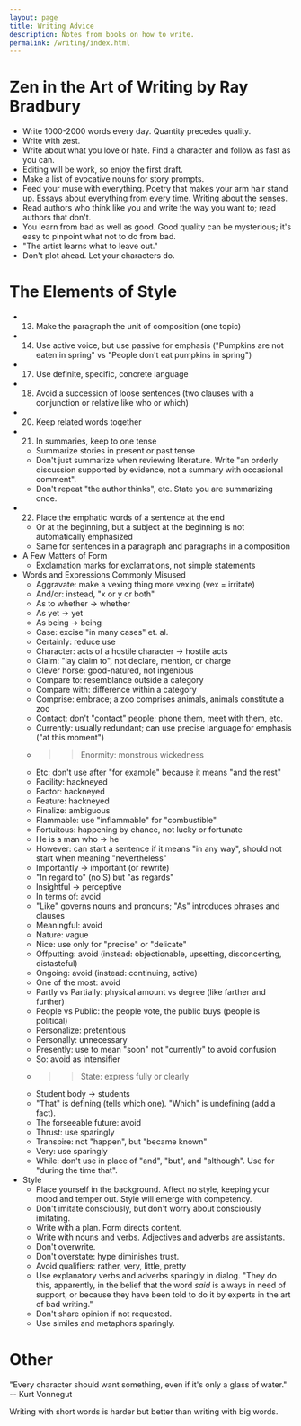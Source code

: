 ```yaml
---
layout: page
title: Writing Advice
description: Notes from books on how to write.
permalink: /writing/index.html
---
```


# Zen in the Art of Writing by Ray Bradbury
- Write 1000-2000 words every day. Quantity precedes quality.
- Write with zest.
- Write about what you love or hate. Find a character and follow as fast as you can.
- Editing will be work, so enjoy the first draft.
- Make a list of evocative nouns for story prompts.
- Feed your muse with everything. Poetry that makes your arm hair stand up. Essays about everything from every time. Writing about the senses.
- Read authors who think like you and write the way you want to; read authors that don't.
- You learn from bad as well as good. Good quality can be mysterious; it's easy to pinpoint what not to do from bad.
- "The artist learns what to leave out."
- Don't plot ahead. Let your characters do.

# The Elements of Style
- 13. Make the paragraph the unit of composition (one topic)
- 14. Use active voice, but use passive for emphasis ("Pumpkins are not eaten in spring" vs "People don't eat pumpkins in spring")
- 17. Use definite, specific, concrete language
- 18. Avoid a succession of loose sentences (two clauses with a conjunction or relative like who or which)
- 20. Keep related words together
- 21. In summaries, keep to one tense
    - Summarize stories in present or past tense
    - Don't just summarize when reviewing literature. Write "an orderly discussion supported by evidence, not a summary with occasional comment".
    - Don't repeat "the author thinks", etc. State you are summarizing once.
- 22. Place the emphatic words of a sentence at the end
    - Or at the beginning, but a subject at the beginning is not automatically emphasized
    - Same for sentences in a paragraph and paragraphs in a composition
- A Few Matters of Form
    - Exclamation marks for exclamations, not simple statements
- Words and Expressions Commonly Misused
    - Aggravate: make a vexing thing more vexing (vex = irritate)
    - And/or: instead, "x or y or both"
    - As to whether → whether
    - As yet → yet
    - As being → being
    - Case: excise "in many cases" et. al.
    - Certainly: reduce use
    - Character: acts of a hostile character → hostile acts
    - Claim: "lay claim to", not declare, mention, or charge
    - Clever horse: good-natured, not ingenious
    - Compare to: resemblance outside a category
    - Compare with: difference within a category
    - Comprise: embrace; a zoo comprises animals, animals constitute a zoo
    - Contact: don't "contact" people; phone them, meet with them, etc.
    - Currently: usually redundant; can use precise language for emphasis ("at this moment")
    - >> Enormity: monstrous wickedness
    - Etc: don't use after "for example" because it means "and the rest"
    - Facility: hackneyed
    - Factor: hackneyed
    - Feature: hackneyed
    - Finalize: ambiguous
    - Flammable: use "inflammable" for "combustible"
    - Fortuitous: happening by chance, not lucky or fortunate
    - He is a man who → he
    - However: can start a sentence if it means "in any way", should not start when meaning "nevertheless"
    - Importantly → important (or rewrite)
    - "In regard to" (no S) but "as regards"
    - Insightful → perceptive
    - In terms of: avoid
    - "Like" governs nouns and pronouns; "As" introduces phrases and clauses
    - Meaningful: avoid
    - Nature: vague
    - Nice: use only for "precise" or "delicate"
    - Offputting: avoid (instead: objectionable, upsetting, disconcerting, distasteful)
    - Ongoing: avoid (instead: continuing, active)
    - One of the most: avoid
    - Partly vs Partially: physical amount vs degree (like farther and further)
    - People vs Public: the people vote, the public buys (people is political)
    - Personalize: pretentious
    - Personally: unnecessary
    - Presently: use to mean "soon" not "currently" to avoid confusion
    - So: avoid as intensifier
    - >> State: express fully or clearly
    - Student body → students
    - "That" is defining (tells which one). "Which" is undefining (add a fact).
    - The forseeable future: avoid
    - Thrust: use sparingly
    - Transpire: not "happen", but "became known"
    - Very: use sparingly
    - While: don't use in place of "and", "but", and "although". Use for "during the time that".
- Style
    - Place yourself in the background. Affect no style, keeping your mood and temper out. Style will emerge with competency.
    - Don't imitate consciously, but don't worry about consciously imitating.
    - Write with a plan. Form directs content.
    - Write with nouns and verbs. Adjectives and adverbs are assistants.
    - Don't overwrite.
    - Don't overstate: hype diminishes trust.
    - Avoid qualifiers: rather, very, little, pretty
    - Use explanatory verbs and adverbs sparingly in dialog. "They do this, apparently, in the belief that the word *said* is always in need of support, or because they have been told to do it by experts in the art of bad writing."
    - Don't share opinion if not requested.
    - Use similes and metaphors sparingly.

# Other

"Every character should want something, even if it's only a glass of water." -- Kurt Vonnegut

Writing with short words is harder but better than writing with big words.